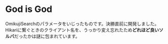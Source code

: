 # God is God
OmikujiSearchのパラメータをいじったものです。決勝直前に開発しました。
Hikariに繋ぐときのクライアント名を、うっかり変え忘れたため**どれほど良いソルバ**だったかは謎に包まれています。
